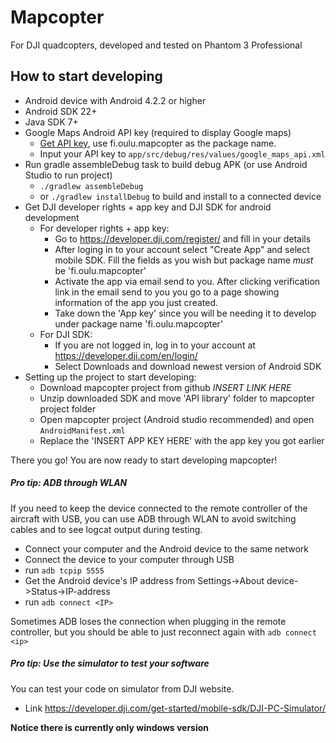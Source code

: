 # Mapcopter
For DJI quadcopters, developed and tested on Phantom 3 Professional

## How to start developing

- Android device with Android 4.2.2 or higher 
- Android SDK 22+
- Java SDK 7+
- Google Maps Android API key (required to display Google maps)
  - [Get API key](https://developers.google.com/maps/documentation/android/start#get-key),
  use fi.oulu.mapcopter as the package name.
  - Input your API key to `app/src/debug/res/values/google_maps_api.xml`
- Run gradle assembleDebug task to build debug APK (or use Android Studio to run project)
  -  `./gradlew assembleDebug`
  - or `./gradlew installDebug` to build and install to a connected device
- Get DJI developer rights + app key and DJI SDK for android development
  - For developer rights + app key:
    - Go to https://developer.dji.com/register/ and fill in your details
    - After loging in to your account select "Create App" and select mobile SDK. Fill the fields as you wish but package name _must_ be 'fi.oulu.mapcopter'
    - Activate the app via email send to you. After clicking verification link in the email send to you you go to a page showing information of the app you just created.
    - Take down the 'App key' since you will be needing it to develop under package name 'fi.oulu.mapcopter'
  - For DJI SDK:
    - If you are not logged in, log in to your account at https://developer.dji.com/en/login/
    - Select Downloads and download newest version of Android SDK
- Setting up the project to start developing:
  - Download mapcopter project from github *INSERT LINK HERE*
  - Unzip downloaded SDK and move 'API library' folder to mapcopter project folder
  - Open mapcopter project (Android studio recommended) and open `AndroidManifest.xml`
  - Replace the 'INSERT APP KEY HERE' with the app key you got earlier
  
There you go! You are now ready to start developing mapcopter!

##### Pro tip: ADB through WLAN
If you need to keep the device connected to the remote controller of the aircraft with USB,
you can use ADB through WLAN to avoid switching cables and to see logcat output during testing.

- Connect your computer and the Android device to the same network
- Connect the device to your computer through USB
- run `adb tcpip 5555`
- Get the Android device's IP address from Settings->About device->Status->IP-address
- run `adb connect <IP>`

Sometimes ADB loses the connection when plugging in the remote controller,  but you should be able to just reconnect again with `adb connect <ip>`

##### Pro tip: Use the simulator to test your software
You can test your code on simulator from DJI website.  
- Link https://developer.dji.com/get-started/mobile-sdk/DJI-PC-Simulator/ 

 __Notice there is currently  only windows version__ 


